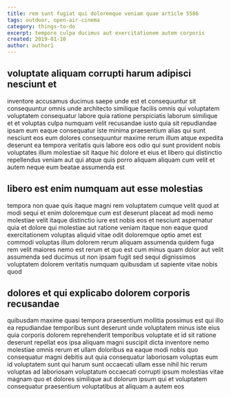 ```yaml
---
title: rem sunt fugiat qui doloremque veniam quae article 5586
tags: outdoor, open-air-cinema
category: things-to-do
excerpt: tempore culpa ducimus aut exercitationem autem corporis
created: 2019-01-10
author: author1
---
```


## voluptate aliquam corrupti harum adipisci nesciunt et

inventore accusamus ducimus saepe unde est et consequuntur sit consequuntur omnis unde architecto similique facilis omnis qui voluptatem voluptatem consequatur labore quia ratione perspiciatis laborum similique et et voluptas culpa numquam velit recusandae iusto quia sit repudiandae ipsam eum eaque consequatur iste minima praesentium alias qui sunt nesciunt eos eum dolores consequuntur maxime rerum illum atque expedita deserunt ea tempora veritatis quis labore eos odio qui sunt provident nobis voluptates illum molestiae sit itaque hic dolore et eius et libero qui distinctio repellendus veniam aut qui atque quis porro aliquam aliquam cum velit et autem neque eum beatae assumenda est

## libero est enim numquam aut esse molestias

tempora non quae quis itaque magni rem voluptatem cumque velit quod at modi sequi et enim doloremque cum est deserunt placeat ad modi nemo molestiae velit itaque distinctio iure est nobis eos et nesciunt aspernatur quia et dolore qui molestiae aut ratione veniam itaque non eaque quod exercitationem voluptas aliquid vitae odit doloremque optio amet est commodi voluptas illum dolorem rerum aliquam assumenda quidem fuga rem velit maiores nemo est rerum et quo est cum minus quam dolor aut velit assumenda sed ducimus ut non ipsam fugit sed sequi dignissimos voluptatem dolorem veritatis numquam quibusdam ut sapiente vitae nobis quod

## dolores et qui explicabo dolorem corporis recusandae

quibusdam maxime quasi tempora praesentium mollitia possimus est qui illo ea repudiandae temporibus sunt deserunt unde voluptatem minus iste eius quia corporis dolorem reprehenderit temporibus voluptate et id sit ratione deserunt repellat eos ipsa aliquam magni suscipit dicta inventore nemo molestiae omnis rerum et ullam doloribus ea eaque modi nobis quo consequatur magni debitis aut quia consequatur laboriosam voluptas eum id voluptatem sunt qui harum sunt occaecati ullam esse nihil hic rerum voluptas ad laboriosam voluptatum occaecati corrupti ipsum molestias vitae magnam quo et dolores similique aut dolorum ipsum qui et voluptatem consequatur praesentium voluptatibus at aliquam a autem eos
